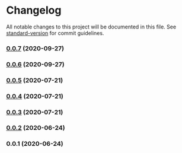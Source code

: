 # Changelog

All notable changes to this project will be documented in this file. See [standard-version](https://github.com/conventional-changelog/standard-version) for commit guidelines.

### [0.0.7](https://github.com/nutritionix/cxh-api-client/compare/v0.0.6...v0.0.7) (2020-09-27)

### [0.0.6](https://github.com/nutritionix/cxh-api-client/compare/v0.0.5...v0.0.6) (2020-09-27)

### [0.0.5](https://github.com/nutritionix/cxh-api-client/compare/v0.0.4...v0.0.5) (2020-07-21)

### [0.0.4](https://github.com/nutritionix/cxh-api-client/compare/v0.0.3...v0.0.4) (2020-07-21)

### [0.0.3](https://github.com/nutritionix/cxh-api-client/compare/v0.0.2...v0.0.3) (2020-07-21)

### [0.0.2](https://github.com/nutritionix/cxh-api-client/compare/v0.0.1...v0.0.2) (2020-06-24)

### 0.0.1 (2020-06-24)
